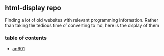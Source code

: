 ## html-display repo

Finding a lot of old websites with relevant programming information. Rather than taking the tedious time of converting to md, here is the display of them


### table of contents

* [an601](/an601/an601-readme.html)